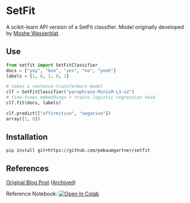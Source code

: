 # SetFit

A scikit-learn API version of a SetFit classifier. Model originally developed by [Moshe Wasserblat](https://twitter.com/MosheWasserblat).

## Use

```python
from setfit import SetFitClassifier
docs = ["yay", "boo", "yes", "no", "yeah"]
labels = [1, 0, 1, 0, 1]

# takes a sentence-transformers model
clf = SetFitClassifier("paraphrase-MiniLM-L3-v2")
# fine-tunes embeddings + trains logistic regression head
clf.fit(docs, labels) 

clf.predict(["affirmitive", "negative"])
array([1, 0])
```

## Installation
```pip install git+https://github.com/pmbaumgartner/setfit```

## References
[Original Blog Post](https://moshewasserblat.medium.com/sentence-transformer-fine-tuning-setfit-outperforms-gpt-3-on-few-shot-text-classification-while-d9a3788f0b4e) ([Archived](http://archive.today/Kelkb))

Reference Notebook: [![Open In Colab](https://colab.research.google.com/assets/colab-badge.svg)](https://colab.research.google.com/github/MosheWasserb/SetFit/blob/main/SetFit_SST_2.ipynb)